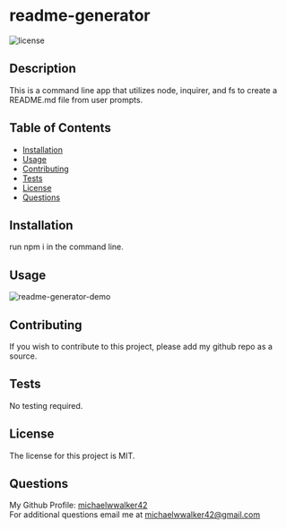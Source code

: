 # readme-generator
  ![license](https://img.shields.io/badge/license-MIT-orange.svg)

  ## Description
  This is a command line app that utilizes node, inquirer, and fs to create a README.md file from user prompts.

  ## Table of Contents
  * [Installation](#installation)
  * [Usage](#usage)
  * [Contributing](#contributing)
  * [Tests](#tests)
  * [License](#license)
  * [Questions](#questions)
  
  
  ## Installation
  run npm i in the command line.

  ## Usage
  ![readme-generator-demo](assets\images\readme-generator-usage.gif)


  ## Contributing
  If you wish to contribute to this project, please add my github repo as a source.

  ## Tests
  No testing required.

  ## License

  The license for this project is MIT.

  ## Questions
  My Github Profile: [michaelwwalker42](https://github.com/michaelwwalker42)  
  For additional questions email me at michaelwwalker42@gmail.com  
